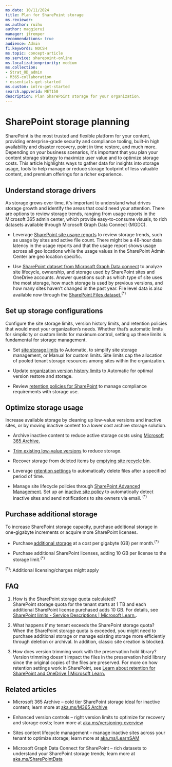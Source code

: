 ```yaml
---
ms.date: 10/11/2024
title: Plan for SharePoint storage
ms.reviewer: 
ms.author: ruihu
author: maggierui
manager: jtremper
recommendations: true
audience: Admin
f1.keywords: NOCSH
ms.topic: concept-article
ms.service: sharepoint-online
ms.localizationpriority: medium
ms.collection: 
- Strat_OD_admin
- M365-collaboration
- essentials-get-started
ms.custom: intro-get-started
search.appverid: MET150
description: Plan SharePoint storage for your organization.
---
```


# SharePoint storage planning 

SharePoint is the most trusted and flexible platform for your content, providing enterprise-grade security and compliance tooling, built-in high availability and disaster recovery, point in time restore, and much more. Depending on your business scenarios, it's important that you plan your content storage strategy to maximize user value and to optimize storage costs. This article highlights ways to gather data for insights into storage usage, tools to help manage or reduce storage footprint of less valuable content, and premium offerings for a richer experience.  

## Understand storage drivers  
As storage grows over time, it's important to understand what drives storage growth and identify the areas that could need your attention. There are options to review storage trends, ranging from usage reports in the Microsoft 365 admin center, which provide easy-to-consume visuals, to rich datasets available through Microsoft Graph Data Connect (MGDC). 

- Leverage [SharePoint site usage reports](/microsoft-365/admin/activity-reports/sharepoint-site-usage-ww) to review storage trends, such as usage by sites and active file count. There might be a 48-hour data latency in the usage reports and that the usage report shows usage across all geo locations while the usage values in the SharePoint Admin Center are geo location specific.  

- Use [SharePoint dataset from Microsoft Graph Data connect](https://aka.ms/SharePointData) to analyze site lifecycle, ownership, and storage used by SharePoint sites and OneDrive accounts. Answer questions such as which type of site uses the most storage, how much storage is used by previous versions, and how many sites haven’t changed in the past year. File level data is also available now through the [SharePoint Files dataset.](https://techcommunity.microsoft.com/t5/microsoft-graph-data-connect-for/update-on-the-sharepoint-files-dataset/ba-p/4189538)<sup>(*)</sup> 

## Set up storage configurations  
Configure the site storage limits, version history limits, and retention policies that would meet your organization’s needs. Whether that’s automatic limits for simplicity or custom limits for maximum control, setting up these limits is fundamental for storage management.  

- Set [site storage limits](/sharepoint/manage-site-collection-storage-limits) to Automatic, to simplify site storage management, or Manual for custom limits. Site limits cap the allocation of pooled tenant storage resources among sites within the organization.  

- Update [organization version history limits](https://aka.ms/versioning-overview) to Automatic for optimal version restore and storage.  

- Review [retention policies for SharePoint](/purview/retention-policies-sharepoint) to manage compliance requirements with storage use. 

## Optimize storage usage 
Increase available storage by cleaning up low-value versions and inactive sites, or by moving inactive content to a lower cost archive storage solution. 

- Archive inactive content to reduce active storage costs using [Microsoft 365 Archive.](https://aka.ms/M365Archive) 

- [Trim existing low-value versions](/sharepoint/trim-versions) to reduce storage.  

- Recover storage from deleted items by [emptying site recycle bin](https://support.microsoft.com/en-us/office/delete-items-or-empty-the-recycle-bin-of-a-sharepoint-site-2e713599-d13e-40d6-96dc-66f0a366f74e).  

- Leverage [retention settings](/purview/retention-policies-sharepoint) to automatically delete files after a specified period of time.  

- Manage site lifecycle policies through [SharePoint Advanced Management](/sharepoint/advanced-management). Set up an [inactive site policy](/sharepoint/site-lifecycle-management) to automatically detect inactive sites and send notifications to site owners via email. <sup>(*)</sup> 


## Purchase additional storage  
To increase SharePoint storage capacity, purchase additional storage in one-gigabyte increments or acquire more SharePoint licenses.  

- Purchase [additional storage](https://www.microsoft.com/en-us/microsoft-365/onedrive/additional-file-storage) at a cost per gigabyte (GB) per month.<sup>(*)</sup>  

- Purchase additional SharePoint licenses, adding 10 GB per license to the storage limit.<sup>(*)</sup>  

<sup>(*)</sup>: Additional licensing/charges might apply

## FAQ 

1. How is the SharePoint storage quota calculated?  
SharePoint storage quota for the tenant starts at 1 TB and each additional SharePoint license purchased adds 10 GB. For details, see [SharePoint limits - Service Descriptions | Microsoft Learn.](/office365/servicedescriptions/sharepoint-online-service-description/sharepoint-online-limits).   

1. What happens if my tenant exceeds the SharePoint storage quota?  
When the SharePoint storage quota is exceeded, you might need to purchase additional storage or manage existing storage more efficiently through deletion or archival. In addition, classic site creation is blocked.  

1. How does version trimming work with the preservation hold library?  
Version trimming doesn't impact the files in the preservation hold library since the original copies of the files are preserved. For more on how retention settings work in SharePoint, see [Learn about retention for SharePoint and OneDrive | Microsoft Learn.](/purview/retention-policies-sharepoint)  

## Related articles 
- Microsoft 365 Archive – cold tier SharePoint storage ideal for inactive content; learn more at [aka.ms/M365 Archive](https://aka.ms/M365%20Archive) 

- Enhanced version controls – right version limits to optimize for recovery and storage costs; learn more at [aka.ms/versioning-overview ](https://aka.ms/versioning-overview)

- Sites content lifecycle management – manage inactive sites across your tenant to optimize storage; learn more at [aka.ms/LearnSAM ](https://aka.ms/LearnSAM)

- Microsoft Graph Data Connect for SharePoint – rich datasets to understand your SharePoint storage trends; learn more at [aka.ms/SharePointData](https://aka.ms/SharePointData) 